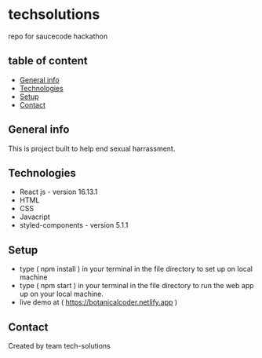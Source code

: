 # techsolutions
repo for saucecode hackathon


## table of content
* [General info](#general-info)
* [Technologies](#technologies)
* [Setup](#setup)
* [Contact](#contact)


## General info

 This is project built to help end sexual harrassment.


## Technologies
  * React js - version 16.13.1
  * HTML
  * CSS
  * Javacript
  * styled-components - version 5.1.1

## Setup

 * type ( npm install ) in your terminal in the file directory to set up on local machine 
 * type ( npm start ) in your terminal in the file directory to run the web app up on your local machine.
 * live demo at ( https://botanicalcoder.netlify.app )

## Contact
Created by team tech-solutions
